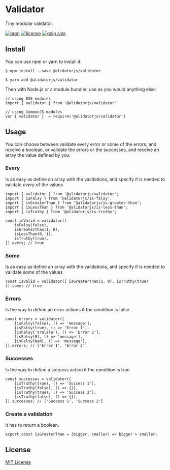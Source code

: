 # Validator

Tiny modular validator.

[![npm](https://img.shields.io/npm/v/@alidatorjs/validator.svg)](http://npm.im/@alidatorjs/validator)
[![license](https://img.shields.io/npm/l/@alidatorjs/validator.svg)](https://github.com/gc-victor/alidatorjs/blob/master/LICENSE.md)
[![gzip size](http://img.badgesize.io/https://unpkg.com/@alidatorjs/validator?compression=gzip)](https://unpkg.com/@alidatorjs/validator)

## Install

You can use npm or yarn to install it.

`$ npm install --save @alidatorjs/validator`

`$ yarn add @alidatorjs/validator`

Then with Node.js or a module bundler, use as you would anything else:

```
// using ES6 modules
import { validator } from '@alidatorjs/validator'

// using CommonJS modules
var { validator }  = require('@alidatorjs/validator')
```

## Usage

You can choose between validate every error or some of the errors, and receive a boolean, or validate the errors or the successes, and receive an array the value defined by you.

### Every

Is as easy as define an array with the validations, and specify if is needed to validate *every* of the values

```
import { validator } from '@alidatorjs/validator';
import { isFalsy } from '@alidatorjs/is-falsy';
import { isGreaterThan } from '@alidatorjs/is-greater-than';
import { isLessThan } from '@alidatorjs/is-less-than';
import { isTruthy } from '@alidatorjs/is-truthy';

const isValid = validator([
    isFalsy(false),
    isGreaterThan(1, 0),
    isLessThan(0, 1),
    isTruthy(true),
]).every; // true
```

### Some

Is as easy as define an array with the validations, and specify if is needed to validate *some* of the values

```
const isValid = validator([ isGreaterThan(1, 0), isTruthy(true) ]).some; // true
```

### Errors

Is the way to define an error actions if the condition is false.

```
const errors = validator([
    [isFalsy(false), () => 'message'],
    [isFalsy(true), () => 'Error 1'],
    [isFalsy('tralala'), () => 'Error 2'],
    [isFalsy(0), () => 'message'],
    [isFalsy(NaN), () => 'message'],
]).errors; // ['Error 1', 'Error 2']
```

### Successes

Is the way to define a success action if the condition is true

```
const successes = validator([
    [isTruthy(true), () => 'Success 1'],
    [isTruthy(false), () => {}],
    [isTruthy(true), () => 'Success 2'],
    [isTruthy(false), () => {}],
]).successes; // ['Success 1', 'Success 2']
``` 

### Create a validation

It has to return a boolean.

```
export const isGreaterThan = (bigger, smaller) => bigger > smaller;
```

## License

[MIT License](https://github.com/gc-victor/alidatorjs/blob/master/LICENSE.md)
